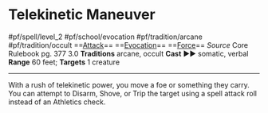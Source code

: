 # Telekinetic Maneuver
#pf/spell/level_2 #pf/school/evocation #pf/tradition/arcane #pf/tradition/occult
==[Attack](../../../Traits/Attack.md)== ==[Evocation](../../../Traits/Evocation.md)== ==[Force](../../../Traits/Force.md)==
*Source* Core Rulebook pg. 377 3.0
**Traditions** arcane, occult
**Cast** ►► somatic, verbal
**Range** 60 feet; **Targets** 1 creature

---
With a rush of telekinetic power, you move a foe or something they carry. You can attempt to Disarm, Shove, or Trip the target using a spell attack roll instead of an Athletics check.